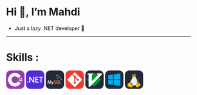 # Hi 👋, I’m Mahdi
- Just a lazy .NET developer 🥱
---
# Skills : 
<div style="display: inline-block">
  <img src="https://github.com/tandpfun/skill-icons/blob/main/icons/CS.svg" width="50" hight="50" title="CSharp">
  <img src="https://github.com/tandpfun/skill-icons/blob/main/icons/DotNet.svg" width="50" hight="50" title="DotNet">
  <img src="https://github.com/tandpfun/skill-icons/blob/main/icons/MySQL-Dark.svg" width="50" hight="50" title="MySQL">
  <img src="https://github.com/tandpfun/skill-icons/blob/main/icons/Git.svg" width="50" hight="50" title="Git">
  <img src="https://github.com/tandpfun/skill-icons/blob/main/icons/VIM-Dark.svg" width="50" hight="50" title="Vim">
  <img src="https://github.com/danieleverest/skill-icons/blob/main/icons/Windows-Dark.svg" width="50" hight="50" title="Windows">
  <img src="https://github.com/tandpfun/skill-icons/blob/main/icons/Linux-Dark.svg" width="50" hight="50" title="Linux">
</div>

